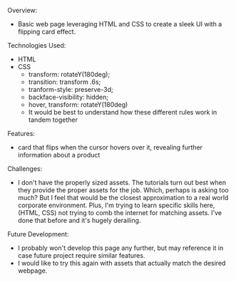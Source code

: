 Overview:

- Basic web page leveraging HTML and CSS to create a sleek UI with a flipping card effect.

Technologies Used:

- HTML
- CSS
  - transform: rotateY(180deg);
  - transition: transform .6s;
  - tranform-style: preserve-3d;
  - backface-visibility: hidden;
  - hover, transform: rotateY(180deg)
  - It would be best to understand how these different rules work in tandem together

Features:

- card that flips when the cursor hovers over it, revealing further information about a product

Challenges:

- I don't have the properly sized assets.  The tutorials turn out best when they provide the proper assets for the job.  Which, perhaps is asking too much?  But I feel that would be the closest approximation to a real world corporate environment.  Plus, I'm trying to learn specific skills here,(HTML, CSS) not trying to comb the internet for matching assets. I've done that before and it's hugely derailing.

Future Development:

- I probably won't develop this page any further, but may reference it in case future project require similar features.
- I would like to try this again with assets that actually match the desired webpage.
